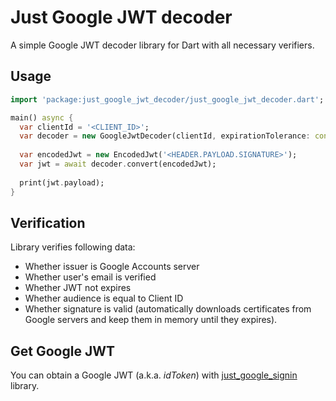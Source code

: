 # Just Google JWT decoder

A simple Google JWT decoder library for Dart with all necessary verifiers.

## Usage

```dart
import 'package:just_google_jwt_decoder/just_google_jwt_decoder.dart';

main() async {
  var clientId = '<CLIENT_ID>';
  var decoder = new GoogleJwtDecoder(clientId, expirationTolerance: const Duration(seconds: 30));
  
  var encodedJwt = new EncodedJwt('<HEADER.PAYLOAD.SIGNATURE>');
  var jwt = await decoder.convert(encodedJwt);
  
  print(jwt.payload);
}
```

## Verification

Library verifies following data:
 - Whether issuer is Google Accounts server
 - Whether user's email is verified
 - Whether JWT not expires
 - Whether audience is equal to Client ID
 - Whether signature is valid (automatically downloads certificates from Google servers and keep them in memory until they expires).
 
## Get Google JWT

You can obtain a Google JWT (a.k.a. *idToken*) with [just_google_signin](https://github.com/deftomat/just_google_signin) library.

